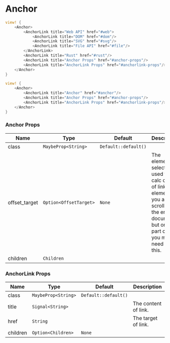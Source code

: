 # Anchor

```rust demo
view! {
    <Anchor>
        <AnchorLink title="Web API" href="#web">
            <AnchorLink title="DOM" href="#dom"/>
            <AnchorLink title="SVG" href="#svg"/>
            <AnchorLink title="File API" href="#file"/>
        </AnchorLink>
        <AnchorLink title="Rust" href="#rust"/>
        <AnchorLink title="Anchor Props" href="#anchor-props"/>
        <AnchorLink title="AnchorLink Props" href="#anchorlink-props"/>
    </Anchor>
}
```

```rust demo
view! {
    <Anchor>
        <AnchorLink title="Anchor" href="#anchor"/>
        <AnchorLink title="Anchor Props" href="#anchor-props"/>
        <AnchorLink title="AnchorLink Props" href="#anchorlink-props"/>
    </Anchor>
}
```

### Anchor Props

| Name | Type | Default | Description |
| --- | --- | --- | --- |
| class | `MaybeProp<String>` | `Default::default()` |  |
| offset_target | `Option<OffsetTarget>` | `None` | The element or selector used to calc offset of link elements. If you are not scrolling the entire document but only a part of it, you may need to set this. |
| children | `Children` |  |  |

### AnchorLink Props

| Name     | Type                | Default              | Description          |
| -------- | ------------------- | -------------------- | -------------------- |
| class    | `MaybeProp<String>` | `Default::default()` |                      |
| title    | `Signal<String>`    |                      | The content of link. |
| href     | `String`            |                      | The target of link.  |
| children | `Option<Children>`  | `None`               |                      |
